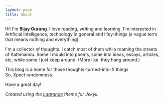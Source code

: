 ```yaml
---
layout: page
title: About
---
```

Hi! I'm **Bijay Gurung**. I love reading, writing and learning. I'm interested in Artificial Intelligence, technology in general and lifey-things (a vague term that means nothing and everything).

I'm a collector of thoughts. I catch most of them while roaming the streets of Kathmandu. Some I mould into poems, some into ideas, essays, articles, etc, while some I just keep around. (More like: they hang around.)

This blog is a home for those thoughts-turned-into-*X* things.  
So, *X*pect randomness.

Have a great day! 

*Created using the [Lagrange](https://github.com/LeNPaul/Lagrange) theme for Jekyll.*
